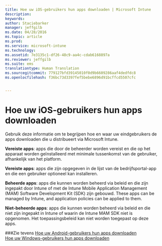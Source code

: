 ```yaml
---
title: Hoe uw iOS-gebruikers hun apps downloaden | Microsoft Intune
description: 
keywords: 
author: Staciebarker
manager: jeffgilb
ms.date: 04/28/2016
ms.topic: article
ms.prod: 
ms.service: microsoft-intune
ms.technology: 
ms.assetid: 7e3135c1-df26-48c9-aa4c-cdab6168897a
ms.reviewer: jeffgilb
ms.suite: ems
translationtype: Human Translation
ms.sourcegitcommit: 779127bfd39145010f0d9b6609286aaf4dedfdc8
ms.openlocfilehash: f36bc73d3397fef5bebe6896d91bcffcd5507cfc


---
```



# Hoe uw iOS-gebruikers hun apps downloaden

Gebruik deze informatie om te begrijpen hoe en waar uw eindgebruikers de apps downloaden die u distribueert via Microsoft Intune. 

**Vereiste apps**: apps die door de beheerder worden vereist en die op het apparaat worden geïnstalleerd met minimale tussenkomst van de gebruiker, afhankelijk van het platform.

**Vereiste apps**: apps die zijn opgegeven in de lijst van de bedrijfsportal-app en die een gebruiker optioneel kan installeren.

**Beheerde apps**: apps die kunnen worden beheerd via beleid en die zijn ingepakt door Intune of met de Intune Mobile Application Management (MAM) Software Development Kit (SDK) zijn gebouwd. These apps can be managed by Intune, and application policies can be applied to them.

**Niet-beheerde apps**: apps die kunnen worden beheerd via beleid en die niet zijn ingepakt in Intune of waarin de Intune MAM SDK niet is opgenomen. Het toepassingsbeleid kan niet worden toegepast op deze apps.

###Zie tevens
[Hoe uw Android-gebruikers hun apps downloaden](how-your-android-users-get-their-apps.md)</br>
[Hoe uw Windows-gebruikers hun apps downloaden](how-your-windows-users-get-their-apps.md)


<!--HONumber=Jun16_HO4-->


